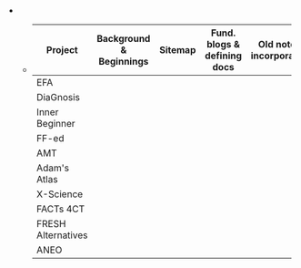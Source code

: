 -
	- | Project             | Background  & Beginnings | Sitemap | Fund. blogs &  defining docs | Old notes  incorporated | 1-page  brief | 5-page  brief | About  pages | Schema  outlined | Some canonical  refs identified | Exemplars  created |   |   |   |   |   |
	  |---------------------|--------------------------|---------|------------------------------|-------------------------|---------------|---------------|--------------|------------------|---------------------------------|--------------------|---|---|---|---|---|
	  | EFA             |                          |         |                              |                         |               |               |              |                  |                                 |                    |   |   |   |   |   |
	  | DiaGnosis           |                          |         |                              |                         |               |               |              |                  |                                 |                    |   |   |   |   |   |
	  | Inner  Beginner     |                          |         |                              |                         |               |               |              |                  |                                 |                    |   |   |   |   |   |
	  | FF-ed               |                          |         |                              |                         |               |               |              |                  |                                 |                    |   |   |   |   |   |
	  | AMT                 |                          |         |                              |                         |               |               |              |                  |                                 |                    |   |   |   |   |   |
	  | Adam's  Atlas       |                          |         |                              |                         |               |               |              |                  |                                 |                    |   |   |   |   |   |
	  | X-Science           |                          |         |                              |                         |               |               |              |                  |                                 |                    |   |   |   |   |   |
	  | FACTs 4CT           |                          |         |                              |                         |               |               |              |                  |                                 |                    |   |   |   |   |   |
	  | FRESH  Alternatives |                          |         |                              |                         |               |               |              |                  |                                 |                    |   |   |   |   |   |
	  | ANEO                |                          |         |                              |                         |               |               |              |                  |                                 |                    |   |   |   |   |   |